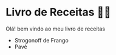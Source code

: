 # Livro de Receitas :man_cook:

Olá! bem vindo ao meu livro de receitas

* Strogonoff de Frango
* Pavê

